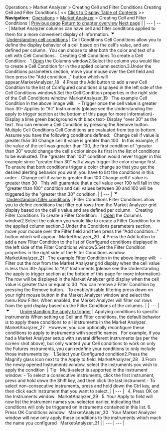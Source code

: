 ﻿
Operations > Market Analyzer > Creating Cell and Filter Conditions
Creating Cell and Filter Conditions
| << [Click to Display Table of Contents](creating_cell_and_filter_condi.md) >> **Navigation:**     [Operations](operations-1.md) > [Market Analyzer](market_analyzer-1.md) > Creating Cell and Filter Conditions | [Previous page](dynamic_ranking_and_sorting-1.md) [Return to chapter overview](market_analyzer-1.md) [Next page](market_analyzer_properties-1.md) |
| --- | --- |
Market Analyzer columns can have cell and filter conditions applied to them for a more convenient display of information.
![tog_minus](tog_minus-1.gif)        [Understanding cell conditions](javascript:HMToggle('toggle','UnderstandingCellConditions','UnderstandingCellConditions_ICON'))
| Cell Conditions Cell Conditions allow you to define the display behavior of a cell based on the cell's value, and are defined per column.  You can choose to alter both the color and text of a cell with Cell Conditions.   Creating Cell Conditions To create a Cell Condition:   1.[Open](working_with_columns-1.md) the Columns window2.Select the column you would like to create a Cell Condition for in the applied column section.3.Under the Conditions parameters section, move your mouse over the Cell field and then press the "Add condition..." button which will appear.MarketAnalyzer_18   4.Press the Add button to add a new Cell Condition to the list of Configured conditions displayed in the left side of the Cell Conditions window5.Set the Cell Condition properties in the right side of the Cell Conditions window  MarketAnalyzer_19   The example Cell Condition in the above image will:   - Trigger once the cell value is greater than 30- Applies to "All" Instruments (please see the Understanding the apply to trigger section at the bottom of this page for more information)- Display a lime green background with black text- Display "over 30" as the text  You can remove a Cell Condition by pressing the Remove button.   Multiple Cell Conditions Cell Conditions are evaluated from top to bottom.   Assume you have the following conditions defined:   Change cell if value is greater than 30  Change cell if value is greater than 100   In this example, if the value of the cell was greater than 100, the first condition of "greater than 30" would change the cell's color since its first in the list of conditions to be evaluated. The "greater than 100" condition would never trigger in this example since "greater than 30" will always trigger the color change first. To ensure that both conditions trigger a color change so that you get the desired alerting behavior you want, you have to list the conditions in this order:   Change cell if value is greater than 100  Change cell if value is greater than 30   This will guarantee that a cell value over 100 will fall in the "greater than 100" condition and cell values between 30 and 100 will be triggered by the "greater than 30" condition. |
| --- |
![tog_minus](tog_minus-1.gif)        [Understanding filter conditions](javascript:HMToggle('toggle','UnderstandingFilterConditions','UnderstandingFilterConditions_ICON'))
| Filter Conditions Filter Conditions allow you to define conditions that filter out rows from the Market Analyzer grid display based on the cell's value and are defined per column.    Creating Filter Conditions To create a Filter Condition:   1.[Open](working_with_columns-1.md) the Columns window2.Select the column you would like to create a Filter Condition for in the applied column section.3.Under the Conditions parameters section, move your mouse over the Filter field and then press the "Add condition..." button which will appear.  MarketAnalyzer_20   4.Press the Add button to add a new Filter Condition to the list of Configured conditions displayed in the left side of the Filter Conditions window5.Set the Filter Condition properties in the right side of the Filter Conditions window  MarketAnalyzer_21   The example Filter Condition in the above image will:   - Filter out the row from the Market Analyzer grid display when the cell value is less than 30- Applies to "All" Instruments (please see the Understanding the apply to trigger section at the bottom of this page for more information)- The row will be displayed in the Market Analyzer grid display when the cell value is greater than or equal to 30  You can remove a Filter Condition by pressing the Remove button.   To enable/disable filtering press down on your right mouse button in the Market Analyzer window and select the menu Row Filter. When enabled, the Market Analyzer will filter out rows from the grid display based on the Filter Conditions of the columns. |
| --- |
![tog_minus](tog_minus-1.gif)        [Understanding the apply to trigger](javascript:HMToggle('toggle','UnderstandingTheApplyToTrigger1','UnderstandingTheApplyToTrigger1_ICON'))
| Applying conditions to specific instruments When setting up Cell and Filter conditions, the default behavior is to apply these conditions to all instruments in the Market Analyzer.     MarketAnalyzer_27   However, you can optionally reconfigure these conditions to apply to instruments with specific names.  For example, if you had a Market Analyzer setup with several different instruments (as per the screen shot above), but only wanted your Cell conditions to work on only the Futures instruments, you can redefine your conditions to only include those instruments by:   1.Select your Configured condition2.Press the Magnify glass icon next to the Apply to field  MarketAnalyzer_28   3.From the newly opened Instruments window, select the instruments you wish to apply the condition    | Tip   Multi-select is supported in the Instrument window: - To select a consecutive instruments, click the first instrument, press and hold down the Shift key, and then click the last instrument.- To select non-consecutive instruments, press and hold down the Ctrl key, and then click each instrument that you want to select. | | --- |      4. Press OK on the Instruments window   MarketAnalyzer_29   5. Your Apply to field will now list the instrument names you selected earlier, indicating that conditions will only be triggered on instruments contained in this list.  6. Press OK Conditions window   MarketAnalyzer_30   Your Market Analyzer window will now only apply these conditions to the instruments which mach the name you configured   MarketAnalyzer_31 |
| --- | --- |

